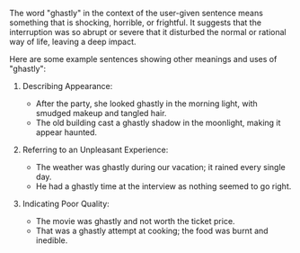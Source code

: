 The word "ghastly" in the context of the user-given sentence means something that is shocking, horrible, or frightful. It suggests that the interruption was so abrupt or severe that it disturbed the normal or rational way of life, leaving a deep impact.

Here are some example sentences showing other meanings and uses of "ghastly":

1. Describing Appearance:
   - After the party, she looked ghastly in the morning light, with smudged makeup and tangled hair.
   - The old building cast a ghastly shadow in the moonlight, making it appear haunted.

2. Referring to an Unpleasant Experience:
   - The weather was ghastly during our vacation; it rained every single day.
   - He had a ghastly time at the interview as nothing seemed to go right.

3. Indicating Poor Quality:
   - The movie was ghastly and not worth the ticket price.
   - That was a ghastly attempt at cooking; the food was burnt and inedible.